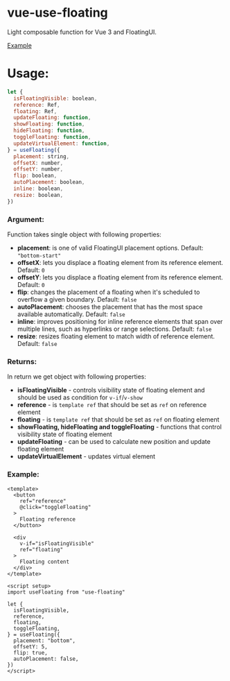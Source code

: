 # vue-use-floating

Light composable function for Vue 3 and FloatingUI.

[Example](https://vue-use-floating.stackblitz.io)

# Usage:

```javascript
let {
  isFloatingVisible: boolean,
  reference: Ref,
  floating: Ref,
  updateFloating: function,
  showFloating: function,
  hideFloating: function,
  toggleFloating: function,
  updateVirtualElement: function,
} = useFloating({
  placement: string,
  offsetX: number,
  offsetY: number,
  flip: boolean,
  autoPlacement: boolean,
  inline: boolean,
  resize: boolean,
})
```

### Argument:

Function takes single object with following properties:

- **placement**: is one of valid FloatingUI placement options. Default: `"bottom-start"`
- **offsetX**: lets you displace a floating element from its reference element. Default: `0`
- **offsetY**: lets you displace a floating element from its reference element. Default: `0`
- **flip**: changes the placement of a floating when it's scheduled to overflow a given boundary. Default: `false`
- **autoPlacement**: chooses the placement that has the most space available automatically. Default: `false`
- **inline**: improves positioning for inline reference elements that span over multiple lines, such as hyperlinks or range selections. Default: `false`
- **resize**: resizes floating element to match width of reference element. Default: `false`

### Returns:

In return we get object with following properties:

- **isFloatingVisible** - controls visibility state of floating element and should be used as condition for `v-if`/`v-show`
- **reference** - is `template ref` that should be set as `ref` on reference element
- **floating** - is `template ref` that should be set as `ref` on floating element
- **showFloating, hideFloating and toggleFloating** - functions that control visibility state of floating element
- **updateFloating** - can be used to calculate new position and update floating element
- **updateVirtualElement** - updates virtual element

### Example:

```vue
<template>
  <button 
    ref="reference" 
    @click="toggleFloating"
  >
    Floating reference
  </button>

  <div 
    v-if="isFloatingVisible"
    ref="floating"
  >
    Floating content
  </div>
</template>

<script setup>
import useFloating from "use-floating"

let {
  isFloatingVisible,
  reference,
  floating,
  toggleFloating,
} = useFloating({
  placement: "bottom",
  offsetY: 5,
  flip: true,
  autoPlacement: false,
})
</script>
```
